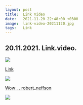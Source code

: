 ```yaml
---
layout: post
title:  Link Video
date:   2021-11-20 22:48:00 +0300
image:  link-video-20211120.jpg
tags:   Link
---
```

## 20.11.2021.  Link.video.

![]({{site.baseurl}}/img/link-video-20211120/00.jpg)

[Link](https://www.facebook.com/musacelikart/posts/430362485115266)

![]({{site.baseurl}}/img/link-video-20211120/02.jpg)


[Wow . . robert_neffson](https://www.facebook.com/watch/?v=485998422636347)

![]({{site.baseurl}}/img/link-video-20211120/02.jpg)
